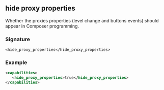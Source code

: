## hide proxy properties

Whether the proxies properties (level change and buttons events) should appear in Composer programming.


### Signature

`<hide_proxy_properties</hide_proxy_properties>`


### Example

```xml
<capabilities>
   <hide_proxy_properties>true</hide_proxy_properties>
</capabilities>
```

